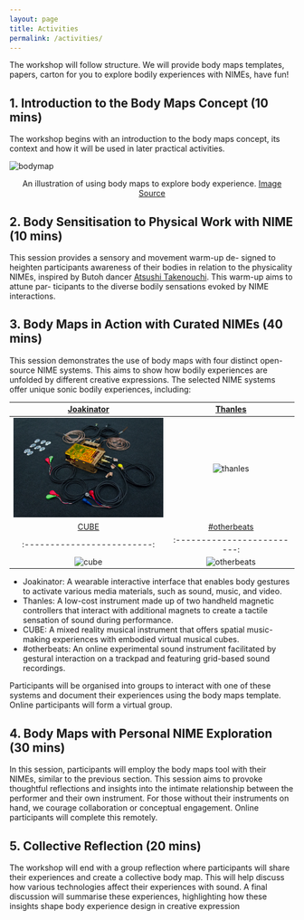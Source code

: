 ```yaml
---
layout: page
title: Activities
permalink: /activities/
---
```


The workshop will follow structure. We will provide body maps templates, papers, carton for you to explore bodily experiences with NIMEs, have fun!

## 1. Introduction to the Body Maps Concept (10 mins)
The workshop begins with an introduction to the body maps
concept, its context and how it will be used in later practical
activities.

![bodymap](https://dl.acm.org/cms/attachment/html/10.1145/3569009.3573838/assets/html/images/tei23-60-fig9.jpg)
<center>An illustration of using body maps to explore body experience. <a href="https://dl.acm.org/doi/10.1145/3569009.3573838">Image Source</a></center> 


## 2. Body Sensitisation to Physical Work with NIME (10 mins)
This session provides a sensory and movement warm-up de-
signed to heighten participants awareness of their bodies in
relation to the physicality NIMEs, inspired by Butoh dancer
[Atsushi Takenouchi](https://www.taylorfrancis.com/books/mono/10.4324/9780203001035/hijikata-tatsumi-ohno-kazuo-sondra-fraleigh-tamah-nakamura). This warm-up aims to attune par-
ticipants to the diverse bodily sensations evoked by NIME
interactions.

## 3. Body Maps in Action with Curated NIMEs (40 mins)
This session demonstrates the use of body maps with four
distinct open-source NIME systems. This aims to show
how bodily experiences are unfolded by different creative
expressions. The selected NIME systems offer unique sonic
bodily experiences, including:

| [Joakinator](https://arterobotico.com/joakinator/)                      | [Thanles](https://nicolaprivato.com/all_works#Stacco)   |
|:-------------------------:|:-------------------------:|
|<img width="300" alt="joakinator" src="https://github.com/JoakuDeSotavento/Cyborg-Interface/raw/master/assets/joaquin-diaz-duran-joakinator.png">  |  <img width="300" alt="thanles" src="https://encrypted-tbn0.gstatic.com/images?q=tbn:ANd9GcRm6CnYkbA5d_4EOcjWiA2UTjd5e2I1JwvfMg&usqp=CAU">|
| [CUBE](https://www.nime.org/proc/nime22_27/index.html)                      | [#otherbeats](https://otherbeats.net)               |
|:-------------------------:|:-------------------------:|
|<img width="300" alt="cube" src="../assets/cubing-sound-inapp.jpg">  |  <img width="300" alt="otherbeats" src="https://freight.cargo.site/t/original/i/4c3e3e77e39d7e2f9f25a70c211fa1aa0bea6a5961ac4fa488a00c68670a90d4/Zaes--otherbeats-still-0.png">|


- Joakinator: A wearable interactive interface that enables body gestures to activate various media materials, such as sound, music, and video.
- Thanles: A low-cost instrument made up of two handheld magnetic controllers that interact with additional magnets to create a tactile sensation of sound during performance.   
- CUBE: A mixed reality musical instrument that offers spatial music-making experiences with embodied virtual musical cubes.
- #otherbeats: An online experimental sound instrument  facilitated by gestural interaction on a trackpad and featuring grid-based sound recordings.

Participants will be organised into groups to interact with one of these systems and document their experiences using the body maps
template. Online participants will form a virtual group.

## 4. Body Maps with Personal NIME Exploration (30 mins)
In this session, participants will employ the body maps tool
with their NIMEs, similar to the previous section. This session aims to provoke thoughtful reflections and insights into
the intimate relationship between the performer and their
own instrument. For those without their instruments on
hand, we courage collaboration or conceptual engagement.
Online participants will complete this remotely.

## 5. Collective Reflection (20 mins)
The workshop will end with a group reflection where participants will share their experiences and create a collective
body map. This will help discuss how various technologies affect their experiences with sound. A final discussion
will summarise these experiences, highlighting how these insights shape body experience design in creative expression